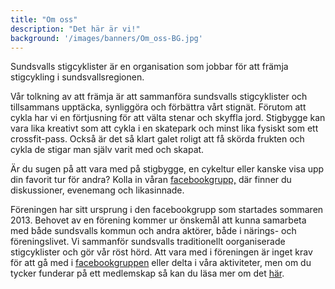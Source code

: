 ```yaml
---
title: "Om oss"
description: "Det här är vi!"
background: '/images/banners/Om_oss-BG.jpg'
---
```

Sundsvalls stigcyklister är en organisation som jobbar för att främja stigcykling i sundsvallsregionen.

Vår tolkning av att främja är att sammanföra sundsvalls stigcyklister och tillsammans upptäcka, synliggöra och förbättra vårt stignät.
Förutom att cykla har vi en förtjusning för att välta stenar och skyffla jord. Stigbygge kan vara lika kreativt som att cykla i en
skatepark och minst lika fysiskt som ett crossfit-pass. Också är det så klart galet roligt att få skörda frukten och cykla de stigar
man själv varit med och skapat.

Är du sugen på att vara med på stigbygge, en cykeltur eller kanske visa upp din favorit tur för andra?
Kolla in våran <a href="https://www.facebook.com/groups/623066914391828/" target="_blank">facebookgrupp,</a>
där finner du diskussioner, evenemang och likasinnade.

Föreningen har sitt ursprung i den facebookgrupp som startades sommaren 2013.
Behovet av en förening kommer ur önskemål att kunna samarbeta med både sundsvalls kommun och andra aktörer,
både i närings- och föreningslivet. Vi sammanför sundsvalls traditionellt oorganiserade stigcyklister och
gör vår röst hörd. Att vara med i föreningen är inget krav för att gå med i
<a href="https://www.facebook.com/groups/623066914391828/" target="_blank">facebookgruppen</a>
eller delta i våra aktiviteter, men om du tycker funderar på ett medlemskap så kan du läsa mer om det
[här](../medlem).
